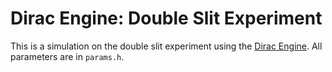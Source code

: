 # Dirac Engine: Double Slit Experiment

This is a simulation on the double slit experiment using the [Dirac Engine](https://github.com/NikolaKostadinov/dirac). All parameters are in `params.h`.